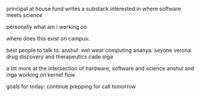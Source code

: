
principal at house fund 
writes a substack 
interested in where software meets science

personally what am i working on 

where does this exist on campus:
	
best people to talk to:
	anshul: wet wear computing 
	ananya: 
	seyone
	verona
	drug discovery and therapeutics
	cade
	inga 
	

a lot more at the intersection of hardware, software and science
anshul and inga working on kernel flow



goals for today:
continue prepping for call tomorrow